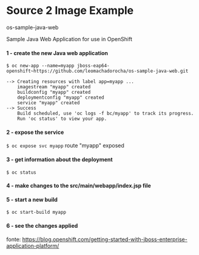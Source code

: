# Source 2 Image Example

os-sample-java-web

Sample Java Web Application for use in OpenShift


#### 1 - create the new Java web application
`$ oc new-app --name=myapp jboss-eap64-openshift~https://github.com/leomachadorocha/os-sample-java-web.git`
```
--> Creating resources with label app=myapp ...
    imagestream "myapp" created
    buildconfig "myapp" created
    deploymentconfig "myapp" created
    service "myapp" created
--> Success
    Build scheduled, use 'oc logs -f bc/myapp' to track its progress.
    Run 'oc status' to view your app.
```
#### 2 - expose the service
`$ oc expose svc myapp`
route "myapp" exposed

#### 3 - get information about the deployment
`$ oc status`

#### 4 - make changes to the src/main/webapp/index.jsp file

#### 5 - start a new build

`$ oc start-build myapp`

#### 6 - see the changes applied



fonte: https://blog.openshift.com/getting-started-with-jboss-enterprise-application-platform/
